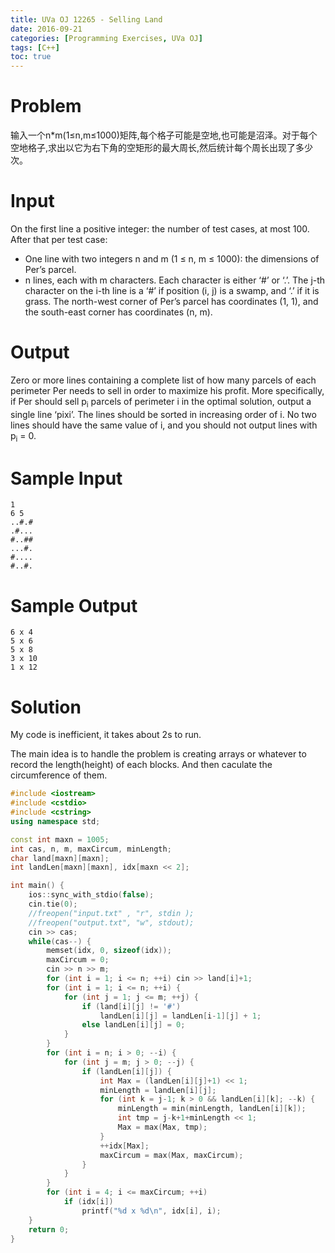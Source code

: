 ```yaml
---
title: UVa OJ 12265 - Selling Land
date: 2016-09-21
categories: [Programming Exercises, UVa OJ]
tags: [C++]
toc: true
---
```


# **Problem**
输入一个n*m(1≤n,m≤1000)矩阵,每个格子可能是空地,也可能是沼泽。对于每个空地格子,求出以它为右下角的空矩形的最大周长,然后统计每个周长出现了多少次。

# **Input**
On the first line a positive integer: the number of test cases, at most 100. After that per test case:
 - One line with two integers n and m (1 ≤ n, m ≤ 1000): the dimensions of Per’s parcel.
 - n lines, each with m characters. Each character is either ‘#’ or ‘.’. The j-th character on the i-th line is a ‘#’ if position (i, j) is a swamp, and ‘.’ if it is grass. The north-west corner of Per’s parcel has coordinates (1, 1), and the south-east corner has coordinates (n, m).

# **Output**
Zero or more lines containing a complete list of how many parcels of each perimeter Per needs to sell in order to maximize his profit. More specifically, if Per should sell p<sub>i</sub> parcels of perimeter i in the optimal solution, output a single line ‘pixi’. The lines should be sorted in increasing order of i. No two lines should have the same value of i, and you should not output lines with p<sub>i</sub> = 0.

# **Sample Input**
```
1
6 5
..#.#
.#...
#..##
...#.
#....
#..#.
```

# **Sample Output**
```
6 x 4
5 x 6
5 x 8
3 x 10
1 x 12
```

# **Solution**
My code is inefficient, it takes about 2s to run. 

The main idea is to handle the problem is creating arrays or whatever to record the length(height) of each blocks. And then caculate the circumference of them.

```C++
#include <iostream>
#include <cstdio>
#include <cstring>
using namespace std;

const int maxn = 1005;
int cas, n, m, maxCircum, minLength;
char land[maxn][maxn];
int landLen[maxn][maxn], idx[maxn << 2];

int main() {
    ios::sync_with_stdio(false);
    cin.tie(0);
    //freopen("input.txt" , "r", stdin );
    //freopen("output.txt", "w", stdout);
    cin >> cas;
    while(cas--) {
        memset(idx, 0, sizeof(idx));
        maxCircum = 0;
        cin >> n >> m;
        for (int i = 1; i <= n; ++i) cin >> land[i]+1;
        for (int i = 1; i <= n; ++i) {
            for (int j = 1; j <= m; ++j) {
                if (land[i][j] != '#')
                    landLen[i][j] = landLen[i-1][j] + 1;
                else landLen[i][j] = 0;
            }
        }
        for (int i = n; i > 0; --i) {
            for (int j = m; j > 0; --j) {
                if (landLen[i][j]) {
                    int Max = (landLen[i][j]+1) << 1;
                    minLength = landLen[i][j];
                    for (int k = j-1; k > 0 && landLen[i][k]; --k) {
                        minLength = min(minLength, landLen[i][k]);
                        int tmp = j-k+1+minLength << 1;
                        Max = max(Max, tmp);
                    }
                    ++idx[Max];
                    maxCircum = max(Max, maxCircum);
                }
            }
        }
        for (int i = 4; i <= maxCircum; ++i)
            if (idx[i])
                printf("%d x %d\n", idx[i], i);
    }
    return 0;
}
```
